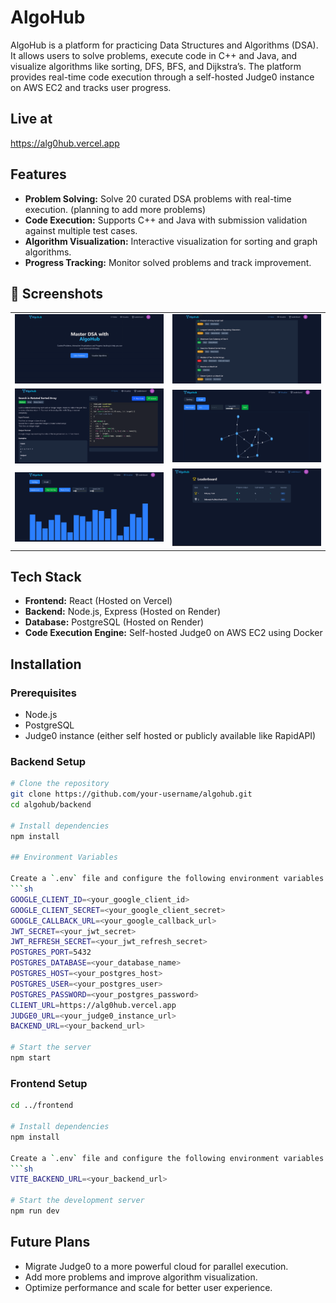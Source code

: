 # AlgoHub

AlgoHub is a platform for practicing Data Structures and Algorithms (DSA). It allows users to solve problems, execute code in C++ and Java, and visualize algorithms like sorting, DFS, BFS, and Dijkstra’s. The platform provides real-time code execution through a self-hosted Judge0 instance on AWS EC2 and tracks user progress.

## Live at
https://alg0hub.vercel.app

## Features

- **Problem Solving:** Solve 20 curated DSA problems with real-time execution. (planning to add more problems)
- **Code Execution:** Supports C++ and Java with submission validation against multiple test cases.
- **Algorithm Visualization:** Interactive visualization for sorting and graph algorithms.
- **Progress Tracking:** Monitor solved problems and track improvement.

## 📸 Screenshots
<div align="center">
  <table>
    <tr>
      <td><img src="Screenshots/homepage.png" alt="Homepage" width="500"></td>
      <td><img src="Screenshots/problem-set.png" alt="Problem Set" width="500"></td>
    </tr>
    <tr>
      <td><img src="Screenshots/code-execution.png" alt="Code Execution" width="500"></td>
      <td><img src="Screenshots/graph.png" alt="Graph Visualization" width="500"></td>
    </tr>
    <tr>
      <td><img src="Screenshots/sorting.png" alt="Sorting" width="500"></td>
      <td><img src="Screenshots/leaderboard.png" alt="Leaderboard" width="500"></td>
    </tr>

  </table>
</div>

## Tech Stack

- **Frontend:** React (Hosted on Vercel)
- **Backend:** Node.js, Express (Hosted on Render)
- **Database:** PostgreSQL (Hosted on Render)
- **Code Execution Engine:** Self-hosted Judge0 on AWS EC2 using Docker

## Installation

### Prerequisites
- Node.js
- PostgreSQL
- Judge0 instance (either self hosted or publicly available like RapidAPI)

### Backend Setup
```sh
# Clone the repository
git clone https://github.com/your-username/algohub.git
cd algohub/backend

# Install dependencies
npm install

## Environment Variables

Create a `.env` file and configure the following environment variables:
```sh
GOOGLE_CLIENT_ID=<your_google_client_id>
GOOGLE_CLIENT_SECRET=<your_google_client_secret>
GOOGLE_CALLBACK_URL=<your_google_callback_url>
JWT_SECRET=<your_jwt_secret>
JWT_REFRESH_SECRET=<your_jwt_refresh_secret>
POSTGRES_PORT=5432
POSTGRES_DATABASE=<your_database_name>
POSTGRES_HOST=<your_postgres_host>
POSTGRES_USER=<your_postgres_user>
POSTGRES_PASSWORD=<your_postgres_password>
CLIENT_URL=https://alg0hub.vercel.app
JUDGE0_URL=<your_judge0_instance_url>
BACKEND_URL=<your_backend_url>

# Start the server
npm start
```

### Frontend Setup
```sh
cd ../frontend

# Install dependencies
npm install

Create a `.env` file and configure the following environment variables:
```sh
VITE_BACKEND_URL=<your_backend_url>

# Start the development server
npm run dev
```

## Future Plans

- Migrate Judge0 to a more powerful cloud for parallel execution.
- Add more problems and improve algorithm visualization.
- Optimize performance and scale for better user experience.
